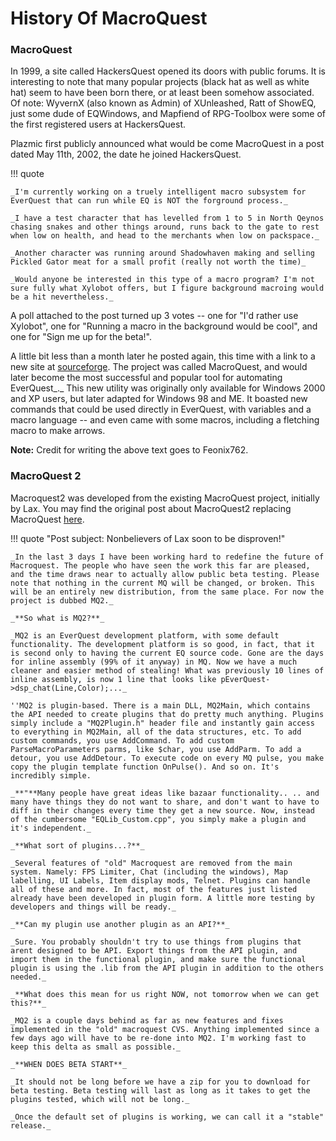 # History Of MacroQuest

### MacroQuest

In 1999, a site called HackersQuest opened its doors with public forums. It is interesting to note that many popular projects (black hat as well as white hat) seem to have been born there, or at least been somehow associated. Of note: WyvernX (also known as Admin) of XUnleashed, Ratt of ShowEQ, just some dude of EQWindows, and Mapfiend of RPG-Toolbox were some of the first registered users at HackersQuest.

Plazmic first publicly announced what would be come MacroQuest in a post dated May 11th, 2002, the date he joined HackersQuest.

!!! quote

    _I'm currently working on a truely intelligent macro subsystem for EverQuest that can run while EQ is NOT the forground process._

    _I have a test character that has levelled from 1 to 5 in North Qeynos chasing snakes and other things around, runs back to the gate to rest when low on health, and head to the merchants when low on packspace._
 
    _Another character was running around Shadowhaven making and selling Pickled Gator meat for a small profit (really not worth the time)_

    _Would anyone be interested in this type of a macro program? I'm not sure fully what Xylobot offers, but I figure background macroing would be a hit nevertheless._

A poll attached to the post turned up 3 votes -- one for "I'd rather use Xylobot", one for "Running a macro in the background would be cool", and one for "Sign me up for the beta!".

A little bit less than a month later he posted again, this time with a link to a new site at [sourceforge](http://www.sourceforge.net). The project was called MacroQuest, and would later become the most successful and popular tool for automating EverQuest_._ This new utility was originally only available for Windows 2000 and XP users, but later adapted for Windows 98 and ME. It boasted new commands that could be used directly in EverQuest, with variables and a macro language -- and even came with some macros, including a fletching macro to make arrows.

**Note:** Credit for writing the above text goes to Feonix762.

### MacroQuest 2

Macroquest2 was developed from the existing MacroQuest project, initially by Lax. You may find the original post about MacroQuest2 replacing MacroQuest [here](https://macroquest2.com/phpBB3/viewtopic.php?t=4023).

!!! quote "Post subject: Nonbelievers of Lax soon to be disproven!"

    _In the last 3 days I have been working hard to redefine the future of Macroquest. The people who have seen the work this far are pleased, and the time draws near to actually allow public beta testing. Please note that nothing in the current MQ will be changed, or broken. This will be an entirely new distribution, from the same place. For now the project is dubbed MQ2._

    _**So what is MQ2?**_

    _MQ2 is an EverQuest development platform, with some default functionality. The development platform is so good, in fact, that it is second only to having the current EQ source code. Gone are the days for inline assembly (99% of it anyway) in MQ. Now we have a much cleaner and easier method of stealing! What was previously 10 lines of inline assembly, is now 1 line that looks like pEverQuest->dsp_chat(Line,Color);..._

    ''MQ2 is plugin-based. There is a main DLL, MQ2Main, which contains the API needed to create plugins that do pretty much anything. Plugins simply include a "MQ2Plugin.h" header file and instantly gain access to everything in MQ2Main, all of the data structures, etc. To add custom commands, you use AddCommand. To add custom ParseMacroParameters parms, like $char, you use AddParm. To add a detour, you use AddDetour. To execute code on every MQ pulse, you make copy the plugin template function OnPulse(). And so on. It's incredibly simple.

    _**"**Many people have great ideas like bazaar functionality.. .. and many have things they do not want to share, and don't want to have to diff in their changes every time they get a new source. Now, instead of the cumbersome "EQLib_Custom.cpp", you simply make a plugin and it's independent._

    _**What sort of plugins...?**_

    _Several features of "old" Macroquest are removed from the main system. Namely: FPS Limiter, Chat (including the windows), Map labelling, UI Labels, Item display mods, Telnet. Plugins can handle all of these and more. In fact, most of the features just listed already have been developed in plugin form. A little more testing by developers and things will be ready._

    _**Can my plugin use another plugin as an API?**_

    _Sure. You probably shouldn't try to use things from plugins that arent designed to be API. Export things from the API plugin, and import them in the functional plugin, and make sure the functional plugin is using the .lib from the API plugin in addition to the others needed._

    _**What does this mean for us right NOW, not tomorrow when we can get this?**_

    _MQ2 is a couple days behind as far as new features and fixes implemented in the "old" macroquest CVS. Anything implemented since a few days ago will have to be re-done into MQ2. I'm working fast to keep this delta as small as possible._

    _**WHEN DOES BETA START**_

    _It should not be long before we have a zip for you to download for beta testing. Beta testing will last as long as it takes to get the plugins tested, which will not be long._

    _Once the default set of plugins is working, we can call it a "stable" release._